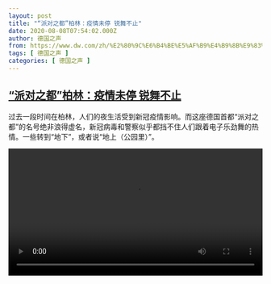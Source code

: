 ```yaml
---
layout: post
title: "“派对之都”柏林：疫情未停 锐舞不止"
date: 2020-08-08T07:54:02.000Z
author: 德国之声
from: https://www.dw.com/zh/%E2%80%9C%E6%B4%BE%E5%AF%B9%E4%B9%8B%E9%83%BD%E2%80%9D%E6%9F%8F%E6%9E%97%EF%BC%9A%E7%96%AB%E6%83%85%E6%9C%AA%E5%81%9C%20%E9%94%90%E8%88%9E%E4%B8%8D%E6%AD%A2/a-54418249
tags: [ 德国之声 ]
categories: [ 德国之声 ]
---
```

<!--1596873242000-->
[“派对之都”柏林：疫情未停 锐舞不止](https://www.dw.com/zh/%E2%80%9C%E6%B4%BE%E5%AF%B9%E4%B9%8B%E9%83%BD%E2%80%9D%E6%9F%8F%E6%9E%97%EF%BC%9A%E7%96%AB%E6%83%85%E6%9C%AA%E5%81%9C%20%E9%94%90%E8%88%9E%E4%B8%8D%E6%AD%A2/a-54418249)
------

<div>
<p>过去一段时间在柏林，人们的夜生活受到新冠疫情影响。而这座德国首都“派对之都”的名号绝非浪得虚名，新冠病毒和警察似乎都挡不住人们跟着电子乐劲舞的热情。一些转到“地下”，或者说“地上（公园里）”。</small></p><video src="https://tvdownloaddw-a.akamaihd.net/dwtv_video/flv/vdt_zh/2020/bchi200803_002_partypeople_01g_sd_sor.mp4" controls style="width:100%"></video>
</div>

